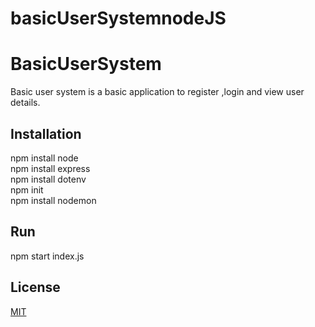# basicUserSystemnodeJS

# BasicUserSystem

Basic user system  is a basic application to register ,login and view user details.

## Installation

npm install node\
npm install express\
npm install dotenv\
npm init \
npm install nodemon

## Run
npm start index.js





## License
[MIT](https://choosealicense.com/licenses/mit/)
